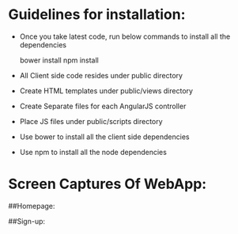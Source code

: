# Guidelines for installation:

* Once you take latest code, run below commands to install all the dependencies

	bower install
	npm install

- All Client side code resides under public directory

* Create HTML templates under public/views directory

* Create Separate files for each AngularJS controller

* Place JS files under public/scripts directory

* Use bower to install all the client side dependencies

* Use npm to install all the node dependencies

# Screen Captures Of WebApp:

##Homepage:

##Sign-up:
